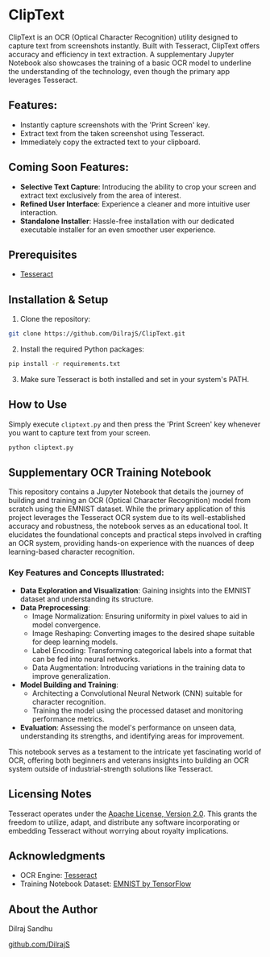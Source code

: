 # ClipText

ClipText is an OCR (Optical Character Recognition) utility designed to capture text from screenshots instantly. Built with Tesseract, ClipText offers accuracy and efficiency in text extraction. A supplementary Jupyter Notebook also showcases the training of a basic OCR model to underline the understanding of the technology, even though the primary app leverages Tesseract.

## Features:

- Instantly capture screenshots with the 'Print Screen' key.
- Extract text from the taken screenshot using Tesseract.
- Immediately copy the extracted text to your clipboard.

## Coming Soon Features:

- **Selective Text Capture**: Introducing the ability to crop your screen and extract text exclusively from the area of interest.
- **Refined User Interface**: Experience a cleaner and more intuitive user interaction.
- **Standalone Installer**: Hassle-free installation with our dedicated executable installer for an even smoother user experience.

## Prerequisites

- [Tesseract](https://github.com/tesseract-ocr/tesseract)

## Installation & Setup

1. Clone the repository:

```bash
git clone https://github.com/DilrajS/ClipText.git
```

2. Install the required Python packages:

```bash
pip install -r requirements.txt
```

3. Make sure Tesseract is both installed and set in your system's PATH.

## How to Use

Simply execute `cliptext.py` and then press the 'Print Screen' key whenever you want to capture text from your screen.

```bash
python cliptext.py
```

## Supplementary OCR Training Notebook

This repository contains a Jupyter Notebook that details the journey of building and training an OCR (Optical Character Recognition) model from scratch using the EMNIST dataset. While the primary application of this project leverages the Tesseract OCR system due to its well-established accuracy and robustness, the notebook serves as an educational tool. It elucidates the foundational concepts and practical steps involved in crafting an OCR system, providing hands-on experience with the nuances of deep learning-based character recognition.

### Key Features and Concepts Illustrated:

- **Data Exploration and Visualization**: Gaining insights into the EMNIST dataset and understanding its structure.
- **Data Preprocessing**:
  - Image Normalization: Ensuring uniformity in pixel values to aid in model convergence.
  - Image Reshaping: Converting images to the desired shape suitable for deep learning models.
  - Label Encoding: Transforming categorical labels into a format that can be fed into neural networks.
  - Data Augmentation: Introducing variations in the training data to improve generalization.
- **Model Building and Training**:
  - Architecting a Convolutional Neural Network (CNN) suitable for character recognition.
  - Training the model using the processed dataset and monitoring performance metrics.
- **Evaluation**: Assessing the model's performance on unseen data, understanding its strengths, and identifying areas for improvement.

This notebook serves as a testament to the intricate yet fascinating world of OCR, offering both beginners and veterans insights into building an OCR system outside of industrial-strength solutions like Tesseract.


## Licensing Notes

Tesseract operates under the [Apache License, Version 2.0](https://www.apache.org/licenses/LICENSE-2.0). This grants the freedom to utilize, adapt, and distribute any software incorporating or embedding Tesseract without worrying about royalty implications.

## Acknowledgments

- OCR Engine: [Tesseract](https://github.com/tesseract-ocr/tesseract)
- Training Notebook Dataset: [EMNIST by TensorFlow](https://www.tensorflow.org/datasets/catalog/emnist)

## About the Author

Dilraj Sandhu

[github.com/DilrajS](https://github.com/DilrajS)
